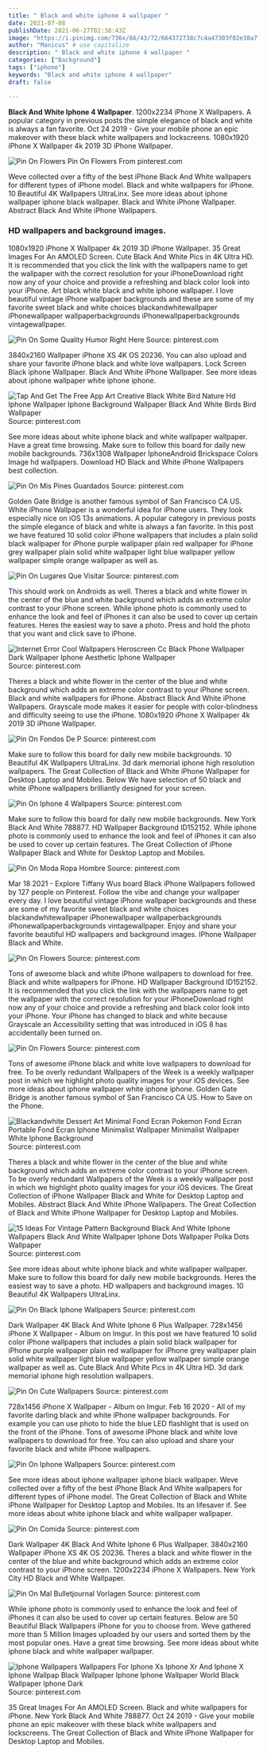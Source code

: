 ```yaml
---
title: " Black and white iphone 4 wallpaper "
date: 2021-07-08
publishDate: 2021-06-27T02:38:43Z
image: "https://i.pinimg.com/736x/66/43/72/664372738c7c4a47303f02e38a7ff6ff.jpg"
author: "Manicus" # use capitalize
description: " Black and white iphone 4 wallpaper "
categories: ["Background"]
tags: ["iphone"]
keywords: "Black and white iphone 4 wallpaper"
draft: false

---
```



**Black And White Iphone 4 Wallpaper**. 1200x2234 iPhone X Wallpapers. A popular category in previous posts the simple elegance of black and white is always a fan favorite. Oct 24 2019 - Give your mobile phone an epic makeover with these black white wallpapers and lockscreens. 1080x1920 iPhone X Wallpaper 4k 2019 3D iPhone Wallpaper.

![Pin On Flowers](https://i.pinimg.com/474x/f8/9c/6a/f89c6aa7ac1b2cec1c39671acaa6fc32.jpg "Pin On Flowers")
Pin On Flowers From pinterest.com


Weve collected over a fifty of the best iPhone Black And White wallpapers for different types of iPhone model. Black and white wallpapers for iPhone. 10 Beautiful 4K Wallpapers UltraLinx. See more ideas about iphone wallpaper iphone black wallpaper. Black and White iPhone Wallpaper. Abstract Black And White iPhone Wallpapers.

### HD wallpapers and background images.

1080x1920 iPhone X Wallpaper 4k 2019 3D iPhone Wallpaper. 35 Great Images For An AMOLED Screen. Cute Black And White Pics in 4K Ultra HD. It is recommended that you click the link with the wallpapers name to get the wallpaper with the correct resolution for your iPhoneDownload right now any of your choice and provide a refreshing and black color look into your iPhone. Art black white black and white iphone wallpaper. I love beautiful vintage iPhone wallpaper backgrounds and these are some of my favorite sweet black and white choices blackandwhitewallpaper iPhonewallpaper wallpaperbackgrounds iPhonewallpaperbackgrounds vintagewallpaper.


![Pin On Some Quality Humor Right Here](https://i.pinimg.com/736x/7e/27/54/7e27546b5157f712b628bd35b442aae0.jpg "Pin On Some Quality Humor Right Here")
Source: pinterest.com

3840x2160 Wallpaper iPhone XS 4K OS 20236. You can also upload and share your favorite iPhone black and white love wallpapers. Lock Screen Black iphone Wallpaper. Black And White iPhone Wallpaper. See more ideas about iphone wallpaper white iphone iphone.

![Tap And Get The Free App Art Creative Black White Bird Nature Hd Iphone Wallpaper Iphone Background Wallpaper Black And White Birds Bird Wallpaper](https://i.pinimg.com/originals/4a/0c/8b/4a0c8be15ec61056b1a5db27adcc03f5.jpg "Tap And Get The Free App Art Creative Black White Bird Nature Hd Iphone Wallpaper Iphone Background Wallpaper Black And White Birds Bird Wallpaper")
Source: pinterest.com

See more ideas about white iphone black and white wallpaper wallpaper. Have a great time browsing. Make sure to follow this board for daily new mobile backgrounds. 736x1308 Wallpaper İphoneAndroid Brickspace Colors Image hd wallpapers. Download HD Black and White iPhone Wallpapers best collection.

![Pin On Mis Pines Guardados](https://i.pinimg.com/originals/3b/11/b9/3b11b9e54df3a505bdccc5889d2a6251.jpg "Pin On Mis Pines Guardados")
Source: pinterest.com

Golden Gate Bridge is another famous symbol of San Francisco CA US. White iPhone Wallpaper is a wonderful idea for iPhone users. They look especially nice on iOS 13s animations. A popular category in previous posts the simple elegance of black and white is always a fan favorite. In this post we have featured 10 solid color iPhone wallpapers that includes a plain solid black wallpaper for iPhone purple wallpaper plain red wallpaper for iPhone grey wallpaper plain solid white wallpaper light blue wallpaper yellow wallpaper simple orange wallpaper as well as.

![Pin On Lugares Que Visitar](https://i.pinimg.com/originals/d5/cc/34/d5cc346049b876272bfea9b25368bd22.jpg "Pin On Lugares Que Visitar")
Source: pinterest.com

This should work on Androids as well. Theres a black and white flower in the center of the blue and white background which adds an extreme color contrast to your iPhone screen. While iphone photo is commonly used to enhance the look and feel of iPhones it can also be used to cover up certain features. Heres the easiest way to save a photo. Press and hold the photo that you want and click save to iPhone.

![Internet Error Cool Wallpapers Heroscreen Cc Black Phone Wallpaper Dark Wallpaper Iphone Aesthetic Iphone Wallpaper](https://i.pinimg.com/originals/00/28/1a/00281a632b99bf819fa1d4abd0db6fbc.jpg "Internet Error Cool Wallpapers Heroscreen Cc Black Phone Wallpaper Dark Wallpaper Iphone Aesthetic Iphone Wallpaper")
Source: pinterest.com

Theres a black and white flower in the center of the blue and white background which adds an extreme color contrast to your iPhone screen. Black and white wallpapers for iPhone. Abstract Black And White iPhone Wallpapers. Grayscale mode makes it easier for people with color-blindness and difficulty seeing to use the iPhone. 1080x1920 iPhone X Wallpaper 4k 2019 3D iPhone Wallpaper.

![Pin On Fondos De P](https://i.pinimg.com/originals/6c/ab/83/6cab83d87174c9418763cd31312e611a.jpg "Pin On Fondos De P")
Source: pinterest.com

Make sure to follow this board for daily new mobile backgrounds. 10 Beautiful 4K Wallpapers UltraLinx. 3d dark memorial iphone high resolution wallpapers. The Great Collection of Black and White iPhone Wallpaper for Desktop Laptop and Mobiles. Below We have selection of 50 black and white iPhone wallpapers brilliantly designed for your screen.

![Pin On Iphone 4 Wallpapers](https://i.pinimg.com/originals/36/db/57/36db57c720c3a8b9c604b5f2b8f7b215.jpg "Pin On Iphone 4 Wallpapers")
Source: pinterest.com

Make sure to follow this board for daily new mobile backgrounds. New York Black And White 788877. HD Wallpaper Background ID152152. While iphone photo is commonly used to enhance the look and feel of iPhones it can also be used to cover up certain features. The Great Collection of iPhone Wallpaper Black and White for Desktop Laptop and Mobiles.

![Pin On Moda Ropa Hombre](https://i.pinimg.com/originals/2c/8e/bd/2c8ebd34bffdabbe8ff7cac4087b3f70.jpg "Pin On Moda Ropa Hombre")
Source: pinterest.com

Mar 18 2021 - Explore Tiffany Wus board Black iPhone Wallpapers followed by 127 people on Pinterest. Follow the vibe and change your wallpaper every day. I love beautiful vintage iPhone wallpaper backgrounds and these are some of my favorite sweet black and white choices blackandwhitewallpaper iPhonewallpaper wallpaperbackgrounds iPhonewallpaperbackgrounds vintagewallpaper. Enjoy and share your favorite beautiful HD wallpapers and background images. IPhone Wallpaper Black and White.

![Pin On Flowers](https://i.pinimg.com/564x/b3/46/92/b34692cd3604bf320b66eac98962caba.jpg "Pin On Flowers")
Source: pinterest.com

Tons of awesome black and white iPhone wallpapers to download for free. Black and white wallpapers for iPhone. HD Wallpaper Background ID152152. It is recommended that you click the link with the wallpapers name to get the wallpaper with the correct resolution for your iPhoneDownload right now any of your choice and provide a refreshing and black color look into your iPhone. Your iPhone has changed to black and white because Grayscale an Accessibility setting that was introduced in iOS 8 has accidentally been turned on.

![Pin On Flowers](https://i.pinimg.com/474x/f8/9c/6a/f89c6aa7ac1b2cec1c39671acaa6fc32.jpg "Pin On Flowers")
Source: pinterest.com

Tons of awesome iPhone black and white love wallpapers to download for free. To be overly redundant Wallpapers of the Week is a weekly wallpaper post in which we highlight photo quality images for your iOS devices. See more ideas about iphone wallpaper white iphone iphone. Golden Gate Bridge is another famous symbol of San Francisco CA US. How to Save on the Phone.

![Blackandwhite Dessert Art Minimal Fond Ecran Pokemon Fond Ecran Portable Fond Ecran Iphone Minimalist Wallpaper Minimalist Wallpaper White Iphone Background](https://i.pinimg.com/originals/26/12/6e/26126ebf7e7a25c16688da28b7a688b6.png "Blackandwhite Dessert Art Minimal Fond Ecran Pokemon Fond Ecran Portable Fond Ecran Iphone Minimalist Wallpaper Minimalist Wallpaper White Iphone Background")
Source: pinterest.com

Theres a black and white flower in the center of the blue and white background which adds an extreme color contrast to your iPhone screen. To be overly redundant Wallpapers of the Week is a weekly wallpaper post in which we highlight photo quality images for your iOS devices. The Great Collection of iPhone Wallpaper Black and White for Desktop Laptop and Mobiles. Abstract Black And White iPhone Wallpapers. The Great Collection of Black and White iPhone Wallpaper for Desktop Laptop and Mobiles.

![15 Ideas For Vintage Pattern Background Black And White Iphone Wallpapers Black And White Wallpaper Iphone Dots Wallpaper Polka Dots Wallpaper](https://i.pinimg.com/474x/42/02/26/42022631bff911e84c630670ac665028.jpg "15 Ideas For Vintage Pattern Background Black And White Iphone Wallpapers Black And White Wallpaper Iphone Dots Wallpaper Polka Dots Wallpaper")
Source: pinterest.com

See more ideas about white iphone black and white wallpaper wallpaper. Make sure to follow this board for daily new mobile backgrounds. Heres the easiest way to save a photo. HD wallpapers and background images. 10 Beautiful 4K Wallpapers UltraLinx.

![Pin On Black Iphone Wallpapers](https://i.pinimg.com/originals/2b/0c/32/2b0c32c36984983904ab56c93555d186.jpg "Pin On Black Iphone Wallpapers")
Source: pinterest.com

Dark Wallpaper 4K Black And White Iphone 6 Plus Wallpaper. 728x1456 iPhone X Wallpaper - Album on Imgur. In this post we have featured 10 solid color iPhone wallpapers that includes a plain solid black wallpaper for iPhone purple wallpaper plain red wallpaper for iPhone grey wallpaper plain solid white wallpaper light blue wallpaper yellow wallpaper simple orange wallpaper as well as. Cute Black And White Pics in 4K Ultra HD. 3d dark memorial iphone high resolution wallpapers.

![Pin On Cute Wallpapers](https://i.pinimg.com/736x/ae/2c/cb/ae2ccb9a545e5a62ac689ca76199a14c.jpg "Pin On Cute Wallpapers")
Source: pinterest.com

728x1456 iPhone X Wallpaper - Album on Imgur. Feb 16 2020 - All of my favorite darling black and white iPhone wallpaper backgrounds. For example you can use photo to hide the blue LED flashlight that is used on the front of the iPhone. Tons of awesome iPhone black and white love wallpapers to download for free. You can also upload and share your favorite black and white iPhone wallpapers.

![Pin On Iphone Wallpapers](https://i.pinimg.com/originals/3e/22/1c/3e221c27865be0f5cdfa3c6b9311c6ff.jpg "Pin On Iphone Wallpapers")
Source: pinterest.com

See more ideas about iphone wallpaper iphone black wallpaper. Weve collected over a fifty of the best iPhone Black And White wallpapers for different types of iPhone model. The Great Collection of Black and White iPhone Wallpaper for Desktop Laptop and Mobiles. Its an lifesaver if. See more ideas about white iphone black and white wallpaper wallpaper.

![Pin On Comida](https://i.pinimg.com/736x/55/92/b1/5592b179fb33a981ef4dfefbeef0d88f.jpg "Pin On Comida")
Source: pinterest.com

Dark Wallpaper 4K Black And White Iphone 6 Plus Wallpaper. 3840x2160 Wallpaper iPhone XS 4K OS 20236. Theres a black and white flower in the center of the blue and white background which adds an extreme color contrast to your iPhone screen. 1200x2234 iPhone X Wallpapers. New York City HD Black and White Wallpaper.

![Pin On Mal Bulletjournal Vorlagen](https://i.pinimg.com/736x/d4/e7/11/d4e711e74c5f92b621bb40d31cb82da9.jpg "Pin On Mal Bulletjournal Vorlagen")
Source: pinterest.com

While iphone photo is commonly used to enhance the look and feel of iPhones it can also be used to cover up certain features. Below are 50 Beautiful Black Wallpapers iPhone for you to choose from. Weve gathered more than 5 Million Images uploaded by our users and sorted them by the most popular ones. Have a great time browsing. See more ideas about white iphone black and white wallpaper wallpaper.

![Iphone Wallpapers Wallpapers For Iphone Xs Iphone Xr And Iphone X Iphone Wallpap Black Wallpaper Iphone Iphone Wallpaper World Black Wallpaper Iphone Dark](https://i.pinimg.com/736x/66/43/72/664372738c7c4a47303f02e38a7ff6ff.jpg "Iphone Wallpapers Wallpapers For Iphone Xs Iphone Xr And Iphone X Iphone Wallpap Black Wallpaper Iphone Iphone Wallpaper World Black Wallpaper Iphone Dark")
Source: pinterest.com

35 Great Images For An AMOLED Screen. Black and white wallpapers for iPhone. New York Black And White 788877. Oct 24 2019 - Give your mobile phone an epic makeover with these black white wallpapers and lockscreens. The Great Collection of Black and White iPhone Wallpaper for Desktop Laptop and Mobiles.

